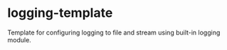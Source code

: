 # logging-template
Template for configuring logging to file and stream using built-in logging module.
